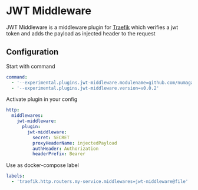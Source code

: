 # JWT Middleware

JWT Middleware is a middleware plugin for [Traefik](https://github.com/containous/traefik) which verifies a jwt token and adds the payload as injected header to the request

## Configuration

Start with command

```yaml
command:
  - '--experimental.plugins.jwt-middleware.modulename=github.com/numaga94/traefik-jwt-middleware'
  - '--experimental.plugins.jwt-middleware.version=v0.0.2'
```

Activate plugin in your config

```yaml
http:
  middlewares:
    jwt-middleware:
      plugin:
        jwt-middleware:
          secret: SECRET
          proxyHeaderName: injectedPayload
          authHeader: Authorization
          headerPrefix: Bearer
```

Use as docker-compose label

```yaml
labels:
  - 'traefik.http.routers.my-service.middlewares=jwt-middleware@file'
```
